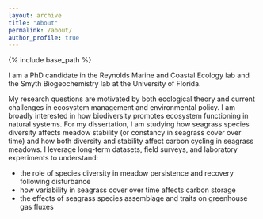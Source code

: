 ```yaml
---
layout: archive
title: "About"
permalink: /about/
author_profile: true
---
```


{% include base_path %}

I am a PhD candidate in the Reynolds Marine and Coastal Ecology lab and the Smyth Biogeochemistry lab at the University of Florida. 

My research questions are motivated by both ecological theory and current challenges in ecosystem management and environmental policy. I am broadly interested in how biodiversity promotes ecosystem functioning in natural systems. For my dissertation, I am studying how seagrass species diversity affects meadow stability (or constancy in seagrass cover over time) and how both diversity and stability affect carbon cycling in seagrass meadows. I leverage long-term datasets, field surveys, and laboratory experiments to understand:

- the role of species diversity in meadow persistence and recovery following disturbance  
- how variability in seagrass cover over time affects carbon storage  
- the effects of seagrass species assemblage and traits on greenhouse gas fluxes  
